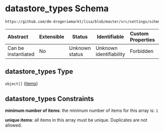 # datastore_types Schema

```txt
https://github.com/dm-drogeriemarkt/lisa/blob/master/src/settings/schema.json#/properties/locations/items/properties/datastore_types
```




| Abstract            | Extensible | Status         | Identifiable            | Custom Properties | Additional Properties | Access Restrictions | Defined In                                                                               |
| :------------------ | ---------- | -------------- | ----------------------- | :---------------- | --------------------- | ------------------- | ---------------------------------------------------------------------------------------- |
| Can be instantiated | No         | Unknown status | Unknown identifiability | Forbidden         | Allowed               | none                | [settings.schema.json\*](../../src/settings/settings.schema.json "open original schema") |

## datastore_types Type

`object[]` ([items](settings-properties-locations-items-properties-datastore_types-items.md))

## datastore_types Constraints

**minimum number of items**: the minimum number of items for this array is: `1`

**unique items**: all items in this array must be unique. Duplicates are not allowed.

